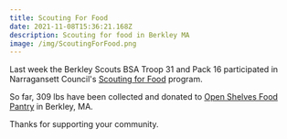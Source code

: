 ```yaml
---
title: Scouting For Food
date: 2021-11-08T15:36:21.168Z
description: Scouting for food in Berkley MA
image: /img/ScoutingForFood.png
---
```

Last week the Berkley Scouts BSA Troop 31 and Pack 16
participated in Narragansett Council's
[Scouting for Food](https://www.narragansettbsa.org/camping-activities/scouting-for-food/)
program.

So far, 309 lbs have been collected and donated to [Open Shelves Food Pantry](https://www.facebook.com/OpenShelvesFoodPantry/) in Berkley, MA.

Thanks for supporting your community.
